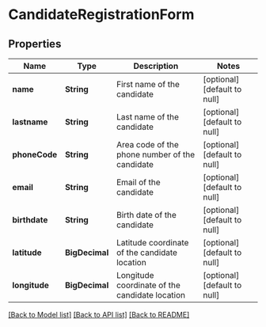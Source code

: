 # CandidateRegistrationForm
## Properties

Name | Type | Description | Notes
------------ | ------------- | ------------- | -------------
**name** | **String** | First name of the candidate | [optional] [default to null]
**lastname** | **String** | Last name of the candidate | [optional] [default to null]
**phoneCode** | **String** | Area code of the phone number of the candidate | [optional] [default to null]
**email** | **String** | Email of the candidate | [optional] [default to null]
**birthdate** | **String** | Birth date of the candidate | [optional] [default to null]
**latitude** | **BigDecimal** | Latitude coordinate of the candidate location | [optional] [default to null]
**longitude** | **BigDecimal** | Longitude coordinate of the candidate location | [optional] [default to null]

[[Back to Model list]](../../README.md#documentation-for-models) [[Back to API list]](../../README.md#documentation-for-api-endpoints) [[Back to README]](../../README.md)
